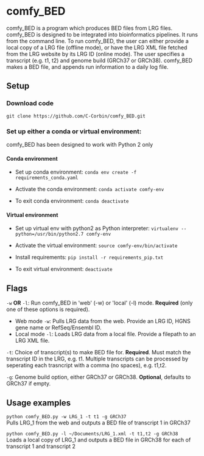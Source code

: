 # comfy_BED

comfy_BED is a program which produces BED files from LRG files. comfy_BED is designed to be integrated into bioinformatics pipelines. It runs from the command line.
To run comfy_BED, the user can either provide a local copy of a LRG file (offline mode), or have the LRG XML file fetched from the LRG website by its LRG ID (online mode). The user specifies a transcript (e.g. t1, t2) and genome build (GRCh37 or GRCh38). comfy_BED makes a BED file, and appends run information to a daily log file.


## Setup

### Download code

`git clone https://github.com/C-Corbin/comfy_BED.git`

### Set up either a conda or virtual environment:

comfy_BED has been designed to work with Python 2 only

#### Conda environment

- Set up conda environment: `conda env create -f requirements_conda.yaml`

- Activate the conda environment: `conda activate comfy-env`

- To exit conda environment: `conda deactivate`

#### Virtual environment

- Set up virtual env with python2 as Python interpreter: `virtualenv --python=/usr/bin/python2.7 comfy-env`

- Activate the virtual environment: `source comfy-env/bin/activate`

- Install requirements: `pip install -r requirements_pip.txt`

- To exit virtual environment: `deactivate`


## Flags

`-w` **OR** `-l`: Run comfy_BED in 'web' (-w) or 'local' (-l) mode. **Required** (only one of these options is required).
- Web mode `-w`: Pulls LRG data from the web. Provide an LRG ID, HGNS gene name or RefSeq/Ensembl ID. 
- Local mode `-l`: Loads LRG data from a local file. Provide a filepath to an LRG XML file.  

`-t`: Choice of transcript(s) to make BED file for. **Required**. Must match the transcript ID in the LRG, e.g. t1. Multiple transcripts can be processed by seperating each trasncript with a comma (no spaces), e.g. t1,t2.  

`-g`: Genome build option, either GRCh37 or GRCh38. **Optional**, defaults to GRCh37 if empty.  


## Usage examples

`python comfy_BED.py -w LRG_1 -t t1 -g GRCh37`  
Pulls LRG_1 from the web and outputs a BED file of transcript 1 in GRCh37
        
`python comfy_BED.py -l ~/Documents/LRG_1.xml -t t1,t2 -g GRCh38`  
Loads a local copy of LRG_1 and outputs a BED file in GRCh38 for each of transcript 1 and transcript 2
